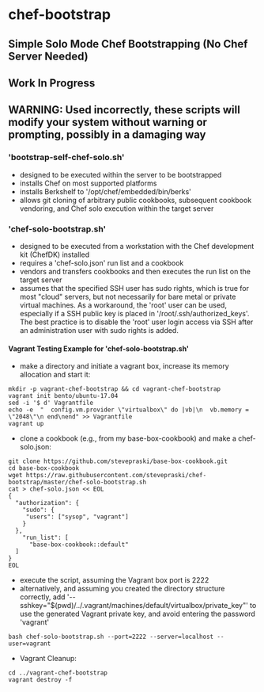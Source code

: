 # chef-bootstrap

## Simple Solo Mode Chef Bootstrapping (No Chef Server Needed)

## Work In Progress

## WARNING: Used incorrectly, these scripts will modify your system without warning or prompting, possibly in a damaging way

### 'bootstrap-self-chef-solo.sh'
 - designed to be executed within the server to be bootstrapped
 - installs Chef on most supported platforms
 - installs Berkshelf to '/opt/chef/embedded/bin/berks'
 - allows git cloning of arbitrary public cookbooks, subsequent cookbook vendoring, and Chef solo execution within the target server

### 'chef-solo-bootstrap.sh'
 - designed to be executed from a workstation with the Chef development kit (ChefDK) installed
 - requires a 'chef-solo.json' run list and a cookbook
 - vendors and transfers cookbooks and then executes the run list on the target server
 - assumes that the specified SSH user has sudo rights, which is true for most "cloud" servers, but not necessarily for bare metal or private virtual machines.  As a workaround, the 'root' user can be used, especially if a SSH public key is placed in '/root/.ssh/authorized_keys'.  The best practice is to disable the 'root' user login access via SSH after an administration user with sudo rights is added.

#### Vagrant Testing Example for 'chef-solo-bootstrap.sh'
 - make a directory and initiate a vagrant box, increase its memory allocation and start it:
```
mkdir -p vagrant-chef-bootstrap && cd vagrant-chef-bootstrap
vagrant init bento/ubuntu-17.04
sed -i '$ d' Vagrantfile
echo -e  "  config.vm.provider \"virtualbox\" do |vb|\n  vb.memory = \"2048\"\n end\nend" >> Vagrantfile
vagrant up
```
 - clone a cookbook (e.g., from my base-box-cookbook) and make a chef-solo.json:
```
git clone https://github.com/stevepraski/base-box-cookbook.git
cd base-box-cookbook
wget https://raw.githubusercontent.com/stevepraski/chef-bootstrap/master/chef-solo-bootstrap.sh
cat > chef-solo.json << EOL
{
  "authorization": {
    "sudo": {
     "users": ["sysop", "vagrant"]
    }
  },
    "run_list": [
      "base-box-cookbook::default"
  ]
}
EOL

```
 - execute the script, assuming the Vagrant box port is 2222
 - alternatively, and assuming you created the directory structure correctly, add '--sshkey="$(pwd)/../.vagrant/machines/default/virtualbox/private_key"' to use the generated Vagrant private key, and avoid entering the password 'vagrant'
```
bash chef-solo-bootstrap.sh --port=2222 --server=localhost --user=vagrant
```
 - Vagrant Cleanup:
```
cd ../vagrant-chef-bootstrap
vagrant destroy -f

```

